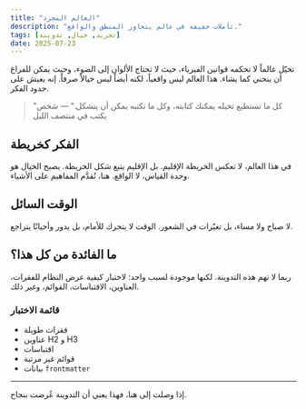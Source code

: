 ```yaml
---
title: "العالم المجرد"
description: "تأملات خفيفة في عالم يتجاوز المنطق والواقع."
tags: [تجريد, خيال, تدوينة]
date: 2025-07-23
---
```


تخيّل عالماً لا تحكمه قوانين الفيزياء، حيث لا تحتاج الألوان إلى الضوء، وحيث يمكن للفراغ أن ينحني كما يشاء. هذا العالم ليس واقعياً، لكنه أيضاً ليس خيالاً صرفاً. إنه يعيش على حدود الفكر.

> "كل ما تستطيع تخيله يمكنك كتابته، وكل ما تكتبه يمكن أن يتشكل." — شخص يكتب في منتصف الليل

## الفكر كخريطة

في هذا العالم، لا تعكس الخريطة الإقليم. بل الإقليم يتبع شكل الخريطة. يصبح الخيال هو وحدة القياس، لا الواقع. هنا، تُقدَّم المفاهيم على الأشياء.

## الوقت السائل

لا صباح ولا مساء، بل تغيّرات في الشعور. الوقت لا يتحرك للأمام، بل يدور وأحيانًا يتراجع.

## ما الفائدة من كل هذا؟

ربما لا تهم هذه التدوينة. لكنها موجودة لسبب واحد: لاختبار كيفية عرض النظام للفقرات، العناوين، الاقتباسات، القوائم، وغير ذلك.

### قائمة الاختبار

- فقرات طويلة
- عناوين H2 و H3
- اقتباسات
- قوائم غير مرتبة
- بيانات `frontmatter`

---

إذا وصلت إلى هنا، فهذا يعني أن التدوينة عُرضت بنجاح.

